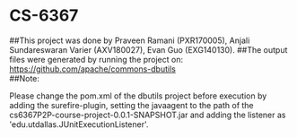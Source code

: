 # CS-6367

##This project was done by Praveen Ramani (PXR170005), Anjali Sundareswaran Varier (AXV180027), Evan Guo (EXG140130).
##The output files were generated by running the project on: https://github.com/apache/commons-dbutils  
##Note:

Please change the pom.xml of the dbutils project before execution by adding the surefire-plugin, setting the javaagent to the path of the cs6367P2P-course-project-0.0.1-SNAPSHOT.jar and adding the listener as 'edu.utdallas.JUnitExecutionListener'.

 

